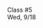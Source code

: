 <div class="lecture2">

<div class="column_date">
<p markdown="block">

Class #5 <br>
Wed, 9/18

</p>
</div>
<div class="column_materials">
<p markdown="block">



</p>
</div>

<div class="column_assign">
<p markdown="block">



</p>
</div>

</div>

